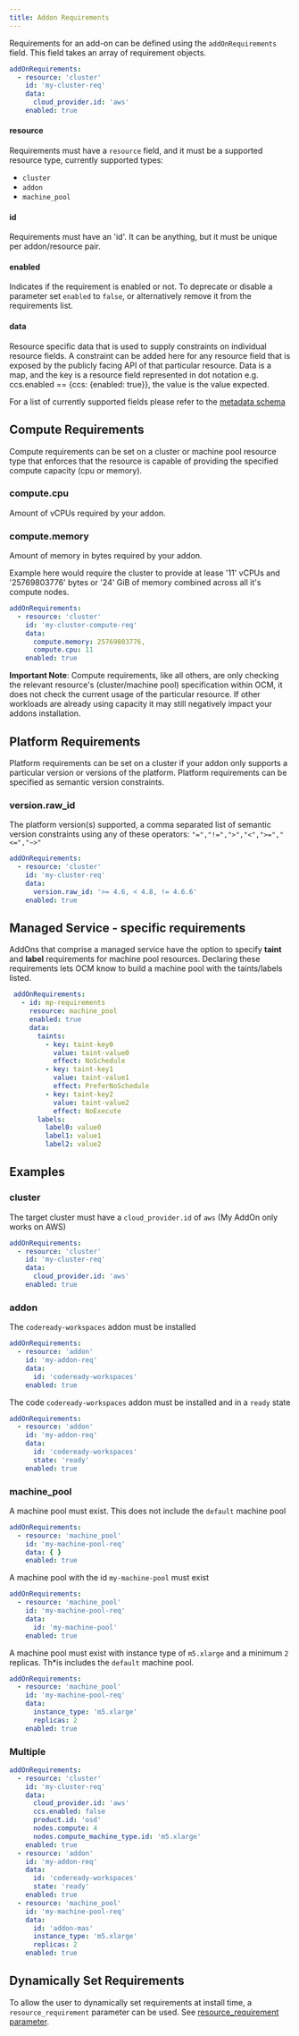 ```yaml
---
title: Addon Requirements
---
```


Requirements for an add-on can be defined using the `addOnRequirements` field. This field takes an array of requirement
objects.

```yaml
addOnRequirements:
  - resource: 'cluster'
    id: 'my-cluster-req'
    data:
      cloud_provider.id: 'aws'
    enabled: true
```

#### resource

Requirements must have a `resource` field, and it must be a supported resource type, currently supported types:

* `cluster`
* `addon`
* `machine_pool`

#### id

Requirements must have an 'id'. It can be anything, but it must be unique per addon/resource pair.

#### enabled

Indicates if the requirement is enabled or not. To deprecate or disable a parameter set `enabled` to `false`, or
alternatively remove it from the requirements list.

#### data

Resource specific data that is used to supply constraints on individual resource fields.
A constraint can be added here for any resource field that is exposed by the publicly facing API of that particular
resource.
Data is a map, and the key is a resource field represented in dot notation e.g. ccs.enabled == {ccs: {enabled: true}},
the value is the value expected.

For a list of currently supported fields please refer to
the [metadata schema](https://github.com/mt-sre/managed-tenants-cli/blob/main/managedtenants/schemas/shared/addon_requirements.json)

## Compute Requirements

Compute requirements can be set on a cluster or machine pool resource type that enforces that the resource is capable of
providing the specified compute capacity (cpu or memory).

### compute.cpu

Amount of vCPUs required by your addon.

### compute.memory

Amount of memory in bytes required by your addon.

Example here would require the cluster to provide at lease '11' vCPUs and '25769803776' bytes or '24' GiB of memory
combined across all it's compute nodes.

```yaml
addOnRequirements:
  - resource: 'cluster'
    id: 'my-cluster-compute-req'
    data:
      compute.memory: 25769803776,
      compute.cpu: 11
    enabled: true
```

**Important Note**: Compute requirements, like all others, are only checking the relevant resource's (cluster/machine
pool)
specification within OCM, it does not check the current usage of the particular resource. If other workloads are already
using capacity it may still negatively impact your addons installation.

## Platform Requirements

Platform requirements can be set on a cluster if your addon only supports a particular version or versions of the
platform. Platform requirements can be specified as semantic version constraints.

### version.raw_id

The platform version(s) supported, a comma separated list of semantic version constraints using any of these
operators: ```"=","!=",">","<",">=","<=","~>"```

```yaml
addOnRequirements:
  - resource: 'cluster'
    id: 'my-cluster-req'
    data:
      version.raw_id: '>= 4.6, < 4.8, != 4.6.6'
    enabled: true
```

## Managed Service - specific requirements

AddOns that comprise a managed service have the option to specify **taint** and **label** requirements for machine pool
resources.
Declaring these requirements lets OCM know to build a machine pool with the taints/labels listed.

```yaml
 addOnRequirements:
   - id: mp-requirements
     resource: machine_pool
     enabled: true
     data:
       taints:
         - key: taint-key0
           value: taint-value0
           effect: NoSchedule
         - key: taint-key1
           value: taint-value1
           effect: PreferNoSchedule
         - key: taint-key2
           value: taint-value2
           effect: NoExecute
       labels:
         label0: value0
         label1: value1
         label2: value2
```

## Examples

### cluster

The target cluster must have a `cloud_provider.id` of `aws` (My AddOn only works on AWS)

```yaml
addOnRequirements:
  - resource: 'cluster'
    id: 'my-cluster-req'
    data:
      cloud_provider.id: 'aws'
    enabled: true
```

### addon

The `codeready-workspaces` addon must be installed

```yaml
addOnRequirements:
  - resource: 'addon'
    id: 'my-addon-req'
    data:
      id: 'codeready-workspaces'
    enabled: true
```

The code `codeready-workspaces` addon must be installed and in a `ready` state

```yaml
addOnRequirements:
  - resource: 'addon'
    id: 'my-addon-req'
    data:
      id: 'codeready-workspaces'
      state: 'ready'
    enabled: true
```

### machine_pool

A machine pool must exist. This does not include the `default` machine pool

```yaml
addOnRequirements:
  - resource: 'machine_pool'
    id: 'my-machine-pool-req'
    data: { }
    enabled: true
```

A machine pool with the id `my-machine-pool` must exist

```yaml
addOnRequirements:
  - resource: 'machine_pool'
    id: 'my-machine-pool-req'
    data:
      id: 'my-machine-pool'
    enabled: true
```

A machine pool must exist with instance type of `m5.xlarge` and a minimum `2` replicas. Th*is includes the `default`
machine pool.

```yaml
addOnRequirements:
  - resource: 'machine_pool'
    id: 'my-machine-pool-req'
    data:
      instance_type: 'm5.xlarge'
      replicas: 2
    enabled: true
```

### Multiple

```yaml
addOnRequirements:
  - resource: 'cluster'
    id: 'my-cluster-req'
    data:
      cloud_provider.id: 'aws'
      ccs.enabled: false
      product.id: 'osd'
      nodes.compute: 4
      nodes.compute_machine_type.id: 'm5.xlarge'
    enabled: true
  - resource: 'addon'
    id: 'my-addon-req'
    data:
      id: 'codeready-workspaces'
      state: 'ready'
    enabled: true
  - resource: 'machine_pool'
    id: 'my-machine-pool-req'
    data:
      id: 'addon-mas'
      instance_type: 'm5.xlarge'
      replicas: 2
    enabled: true
```

## Dynamically Set Requirements

To allow the user to dynamically set requirements at install time, a `resource_requirement` parameter
can be used. See [resource_requirement parameter](addon-parameters.md#resource_requirement).
